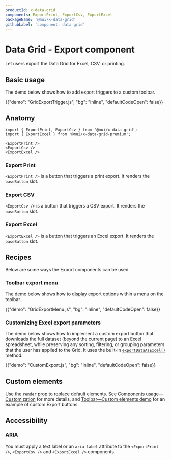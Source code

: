 ```yaml
---
productId: x-data-grid
components: ExportPrint, ExportCsv, ExportExcel
packageName: '@mui/x-data-grid'
githubLabel: 'component: data grid'
---
```


# Data Grid - Export component

<p class="description">Let users export the Data Grid for Excel, CSV, or printing.</p>

## Basic usage

The demo below shows how to add export triggers to a custom toolbar.

{{"demo": "GridExportTrigger.js", "bg": "inline", "defaultCodeOpen": false}}

## Anatomy

```tsx
import { ExportPrint, ExportCsv } from '@mui/x-data-grid';
import { ExportExcel } from '@mui/x-data-grid-premium';

<ExportPrint />
<ExportCsv />
<ExportExcel />
```

### Export Print

`<ExportPrint />` is a button that triggers a print export.
It renders the `baseButton` slot.

### Export CSV

`<ExportCsv />` is a button that triggers a CSV export.
It renders the `baseButton` slot.

### Export Excel [<span class="plan-premium"></span>](/x/introduction/licensing/#premium-plan 'Premium plan')

`<ExportExcel />` is a button that triggers an Excel export.
It renders the `baseButton` slot.

## Recipes

Below are some ways the Export components can be used.

### Toolbar export menu

The demo below shows how to display export options within a menu on the toolbar.

{{"demo": "GridExportMenu.js", "bg": "inline", "defaultCodeOpen": false}}

### Customizing Excel export parameters [<span class="plan-premium"></span>](/x/introduction/licensing/#premium-plan 'Premium plan')

The demo below shows how to implement a custom export button that downloads the full dataset (beyond the current page) to an Excel spreadsheet, while preserving any sorting, filtering, or grouping parameters that the user has applied to the Grid. 
It uses the built-in [`exportDataAsExcel()`](/x/react-data-grid/export/#excel) method.

{{"demo": "CustomExport.js", "bg": "inline", "defaultCodeOpen": false}}

## Custom elements

Use the `render` prop to replace default elements.
See [Components usage—Customization](/x/react-data-grid/components/usage/#customization) for more details, and [Toolbar—Custom elements demo](/x/react-data-grid/components/toolbar/#custom-elements) for an example of custom Export buttons.

## Accessibility

### ARIA

You must apply a text label or an `aria-label` attribute to the `<ExportPrint />`, `<ExportCsv />` and `<ExportExcel />` components.
